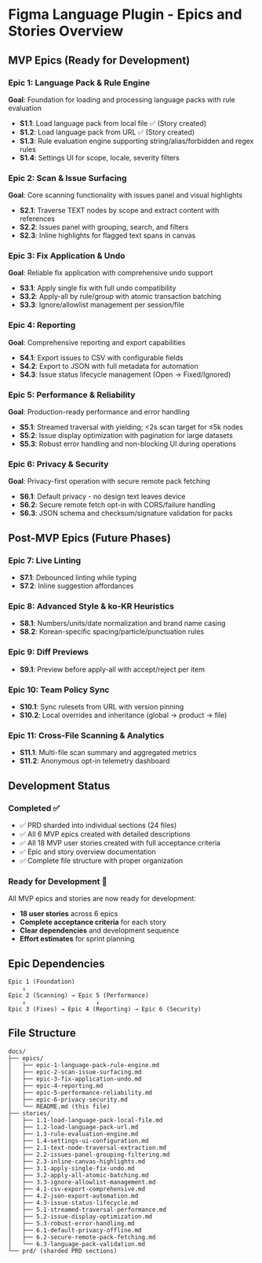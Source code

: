 # Figma Language Plugin - Epics and Stories Overview

## MVP Epics (Ready for Development)

### Epic 1: Language Pack & Rule Engine
**Goal**: Foundation for loading and processing language packs with rule evaluation
- **S1.1**: Load language pack from local file ✅ (Story created)
- **S1.2**: Load language pack from URL ✅ (Story created)  
- **S1.3**: Rule evaluation engine supporting string/alias/forbidden and regex rules
- **S1.4**: Settings UI for scope, locale, severity filters

### Epic 2: Scan & Issue Surfacing  
**Goal**: Core scanning functionality with issues panel and visual highlights
- **S2.1**: Traverse TEXT nodes by scope and extract content with references
- **S2.2**: Issues panel with grouping, search, and filters
- **S2.3**: Inline highlights for flagged text spans in canvas

### Epic 3: Fix Application & Undo
**Goal**: Reliable fix application with comprehensive undo support
- **S3.1**: Apply single fix with full undo compatibility
- **S3.2**: Apply-all by rule/group with atomic transaction batching
- **S3.3**: Ignore/allowlist management per session/file

### Epic 4: Reporting
**Goal**: Comprehensive reporting and export capabilities
- **S4.1**: Export issues to CSV with configurable fields
- **S4.2**: Export to JSON with full metadata for automation
- **S4.3**: Issue status lifecycle management (Open → Fixed/Ignored)

### Epic 5: Performance & Reliability
**Goal**: Production-ready performance and error handling
- **S5.1**: Streamed traversal with yielding; <2s scan target for ≤5k nodes
- **S5.2**: Issue display optimization with pagination for large datasets
- **S5.3**: Robust error handling and non-blocking UI during operations

### Epic 6: Privacy & Security
**Goal**: Privacy-first operation with secure remote pack fetching
- **S6.1**: Default privacy - no design text leaves device
- **S6.2**: Secure remote fetch opt-in with CORS/failure handling
- **S6.3**: JSON schema and checksum/signature validation for packs

## Post-MVP Epics (Future Phases)

### Epic 7: Live Linting
- **S7.1**: Debounced linting while typing
- **S7.2**: Inline suggestion affordances

### Epic 8: Advanced Style & ko-KR Heuristics  
- **S8.1**: Numbers/units/date normalization and brand name casing
- **S8.2**: Korean-specific spacing/particle/punctuation rules

### Epic 9: Diff Previews
- **S9.1**: Preview before apply-all with accept/reject per item

### Epic 10: Team Policy Sync
- **S10.1**: Sync rulesets from URL with version pinning
- **S10.2**: Local overrides and inheritance (global → product → file)

### Epic 11: Cross-File Scanning & Analytics
- **S11.1**: Multi-file scan summary and aggregated metrics
- **S11.2**: Anonymous opt-in telemetry dashboard

## Development Status

### Completed ✅
- ✅ PRD sharded into individual sections (24 files)
- ✅ All 6 MVP epics created with detailed descriptions
- ✅ All 18 MVP user stories created with full acceptance criteria
- ✅ Epic and story overview documentation
- ✅ Complete file structure with proper organization

### Ready for Development 🚀
All MVP epics and stories are now ready for development:
- **18 user stories** across 6 epics
- **Complete acceptance criteria** for each story
- **Clear dependencies** and development sequence
- **Effort estimates** for sprint planning

## Epic Dependencies
```
Epic 1 (Foundation) 
    ↓
Epic 2 (Scanning) → Epic 5 (Performance)
    ↓                    ↓
Epic 3 (Fixes) → Epic 4 (Reporting) → Epic 6 (Security)
```

## File Structure
```
docs/
├── epics/
│   ├── epic-1-language-pack-rule-engine.md
│   ├── epic-2-scan-issue-surfacing.md
│   ├── epic-3-fix-application-undo.md
│   ├── epic-4-reporting.md
│   ├── epic-5-performance-reliability.md
│   ├── epic-6-privacy-security.md
│   └── README.md (this file)
├── stories/
│   ├── 1.1-load-language-pack-local-file.md
│   ├── 1.2-load-language-pack-url.md
│   ├── 1.3-rule-evaluation-engine.md
│   ├── 1.4-settings-ui-configuration.md
│   ├── 2.1-text-node-traversal-extraction.md
│   ├── 2.2-issues-panel-grouping-filtering.md
│   ├── 2.3-inline-canvas-highlights.md
│   ├── 3.1-apply-single-fix-undo.md
│   ├── 3.2-apply-all-atomic-batching.md
│   ├── 3.3-ignore-allowlist-management.md
│   ├── 4.1-csv-export-comprehensive.md
│   ├── 4.2-json-export-automation.md
│   ├── 4.3-issue-status-lifecycle.md
│   ├── 5.1-streamed-traversal-performance.md
│   ├── 5.2-issue-display-optimization.md
│   ├── 5.3-robust-error-handling.md
│   ├── 6.1-default-privacy-offline.md
│   ├── 6.2-secure-remote-pack-fetching.md
│   └── 6.3-language-pack-validation.md
└── prd/ (sharded PRD sections)
```
